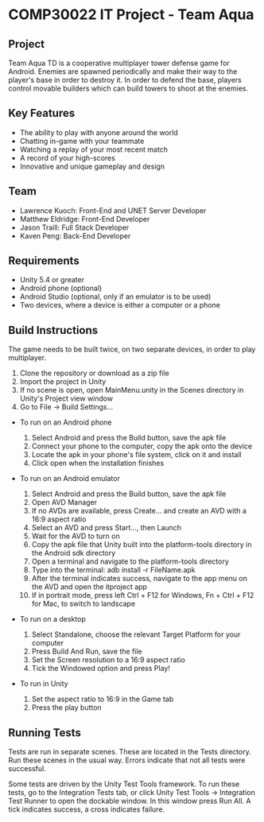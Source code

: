 COMP30022 IT Project - Team Aqua
================================

Project
-------
Team Aqua TD is a cooperative multiplayer tower defense game for
Android. Enemies are spawned periodically and make their way to the
player's base in order to destroy it. In order to defend the base,
players control movable builders which can build towers to shoot at
the enemies.

Key Features
------------
- The ability to play with anyone around the world
- Chatting in-game with your teammate
- Watching a replay of your most recent match
- A record of your high-scores
- Innovative and unique gameplay and design

Team
----
- Lawrence Kuoch: Front-End and UNET Server Developer  
- Matthew Eldridge: Front-End Developer  
- Jason Traill: Full Stack Developer  
- Kaven Peng: Back-End Developer

Requirements
------------
- Unity 5.4 or greater
- Android phone (optional)
- Android Studio (optional, only if an emulator is to be used)
- Two devices, where a device is either a computer or a phone

Build Instructions
------------------
The game needs to be built twice, on two separate devices,
in order to play multiplayer.

1. Clone the repository or download as a zip file
2. Import the project in Unity
3. If no scene is open, open MainMenu.unity in the Scenes directory
   in Unity's Project view window
4. Go to File -> Build Settings...

* To run on an Android phone
    1. Select Android and press the Build button, save the apk file
    2. Connect your phone to the computer, copy the apk onto the device
    3. Locate the apk in your phone's file system, click on it and install
    4. Click open when the installation finishes

* To run on an Android emulator
    1. Select Android and press the Build button, save the apk file
    2. Open AVD Manager
    3. If no AVDs are available, press Create... and create an AVD
       with a 16:9 aspect ratio
    4. Select an AVD and press Start..., then Launch
    5. Wait for the AVD to turn on
    6. Copy the apk file that Unity built into the platform-tools
       directory in the Android sdk directory
    7. Open a terminal and navigate to the platform-tools directory
    8. Type into the terminal: adb install -r FileName.apk
    9. After the terminal indicates success, navigate to the app menu
       on the AVD and open the itproject app
    10. If in portrait mode, press left Ctrl + F12 for Windows,
        Fn + Ctrl + F12 for Mac, to switch to landscape

* To run on a desktop
    1. Select Standalone, choose the relevant Target Platform for your computer
    2. Press Build And Run, save the file
    3. Set the Screen resolution to a 16:9 aspect ratio
    4. Tick the Windowed option and press Play!

* To run in Unity
    1. Set the aspect ratio to 16:9 in the Game tab
    2. Press the play button

Running Tests
-------------
Tests are run in separate scenes. These are located in the Tests directory.
Run these scenes in the usual way. Errors indicate that not all tests were
successful.

Some tests are driven by the Unity Test Tools framework.
To run these tests, go to the Integration Tests tab, or click
Unity Test Tools -> Integration Test Runner to open the dockable window.
In this window press Run All. A tick indicates success, a cross indicates
failure.
